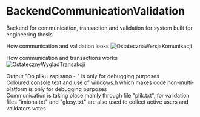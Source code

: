 # BackendCommunicationValidation
Backend for communication, transaction and validation for system built for engineering thesis

How communication and validation looks
![OstatecznaWersjaKomunikacji](https://github.com/user-attachments/assets/c0ee0b12-823f-4494-9f9b-fc6f93da3ac4)

How communication and transactions works
![OstatecznyWygladTransakcji](https://github.com/user-attachments/assets/af9ec984-a339-4417-af54-f5fb63ad4fad)

Output "Do pliku zapisano - " is only for debugging purposes
<br>
Coloured console text and use of windows.h which makes code non-multi-platform is only for debugging purposes
<br>
Communication is taking place mainly through file "plik.txt", for validation files "imiona.txt" and "glosy.txt" are also used to collect active users and validators votes  
